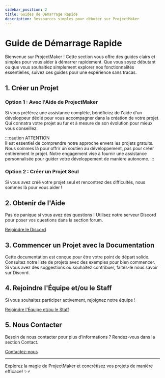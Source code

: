 ```yaml
---
sidebar_position: 2
title: Guides de Démarrage Rapide
description: Ressources simples pour débuter sur ProjectMaker
---
```


# Guide de Démarrage Rapide

Bienvenue sur ProjectMaker ! Cette section vous offre des guides clairs et simples pour vous aider à démarrer rapidement. Que vous soyez débutant ou que vous souhaitiez simplement explorer nos fonctionnalités essentielles, suivez ces guides pour une expérience sans tracas.

## 1. Créer un Projet

### Option 1 : Avec l'Aide de ProjectMaker

Si vous préférez une assistance complète, bénéficiez de l'aide d'un développeur dédié pour vous accompagner dans la création de votre projet. Qui connatra votre projet au fur et à mesure de son évolution pour mieux vous conseillez.

<!-- [Guide Complet](create-project.md) -->

:::caution ATTENTION  
Il est essentiel de comprendre notre approche envers les projets gratuits. Nous sommes là pour offrir un soutien au développement, pas pour créer entièrement le projet. Notre engagement vise à fournir une assistance personnalisée pour guider votre développement de manière autonome.
:::

### Option 2 : Créer un Projet Seul

Si vous avez créé votre projet seul et rencontrez des difficultés, nous sommes là pour vous aider !

<!-- [Guide Complet](create-project.md) -->

## 2. Obtenir de l'Aide

Pas de panique si vous avez des questions ! Utilisez notre serveur Discord pour poser vos questions dans la section forum.

[Rejoindre le Discord](#)

## 3. Commencer un Projet avec la Documentation

Cette documentation est conçue pour être votre point de départ solide. Consultez notre liste de projets avec des exemples pour bien commencer. Si vous avez des suggestions ou souhaitez contribuer, faites-le nous savoir sur Discord.

<!-- [Explorez la Documentation](guide/intro.md) -->

## 4. Rejoindre l'Équipe et/ou le Staff

Si vous souhaitez participer activement, rejoignez notre équipe !

[Rejoindre l'Équipe et/ou le Staff](support/staff.md)

## 5. Nous Contacter

Besoin de nous contacter pour plus d'informations ? Rendez-vous dans la section Contact.

[Contactez-nous](support/contact.md)

---

Explorez la magie de ProjectMaker et concrétisez vos projets de manière efficace! ✨⚡️
